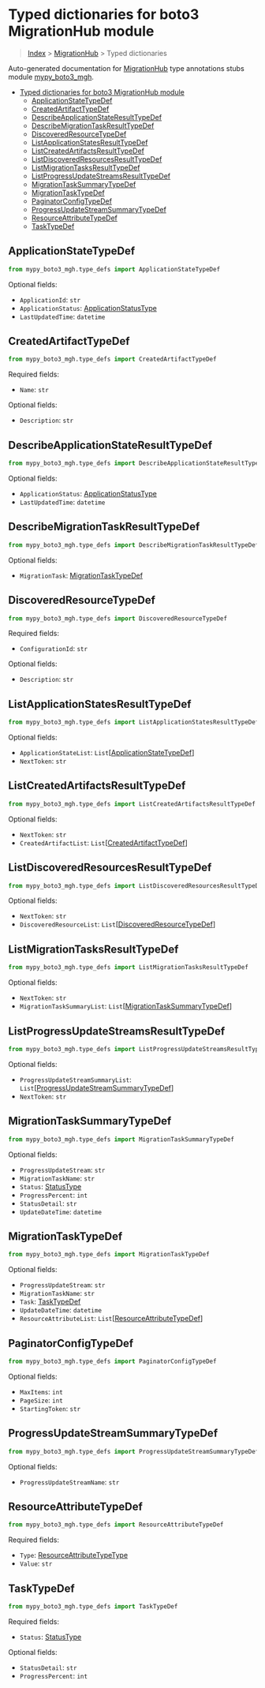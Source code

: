 # Typed dictionaries for boto3 MigrationHub module

> [Index](..) > [MigrationHub](.) > Typed dictionaries

Auto-generated documentation for
[MigrationHub](https://boto3.amazonaws.com/v1/documentation/api/1.17.77/reference/services/mgh.html#MigrationHub)
type annotations stubs module
[mypy_boto3_mgh](https://pypi.org/project/mypy-boto3-mgh/).

- [Typed dictionaries for boto3 MigrationHub module](#typed-dictionaries-for-boto3-migrationhub-module)
  - [ApplicationStateTypeDef](#applicationstatetypedef)
  - [CreatedArtifactTypeDef](#createdartifacttypedef)
  - [DescribeApplicationStateResultTypeDef](#describeapplicationstateresulttypedef)
  - [DescribeMigrationTaskResultTypeDef](#describemigrationtaskresulttypedef)
  - [DiscoveredResourceTypeDef](#discoveredresourcetypedef)
  - [ListApplicationStatesResultTypeDef](#listapplicationstatesresulttypedef)
  - [ListCreatedArtifactsResultTypeDef](#listcreatedartifactsresulttypedef)
  - [ListDiscoveredResourcesResultTypeDef](#listdiscoveredresourcesresulttypedef)
  - [ListMigrationTasksResultTypeDef](#listmigrationtasksresulttypedef)
  - [ListProgressUpdateStreamsResultTypeDef](#listprogressupdatestreamsresulttypedef)
  - [MigrationTaskSummaryTypeDef](#migrationtasksummarytypedef)
  - [MigrationTaskTypeDef](#migrationtasktypedef)
  - [PaginatorConfigTypeDef](#paginatorconfigtypedef)
  - [ProgressUpdateStreamSummaryTypeDef](#progressupdatestreamsummarytypedef)
  - [ResourceAttributeTypeDef](#resourceattributetypedef)
  - [TaskTypeDef](#tasktypedef)

## ApplicationStateTypeDef

```python
from mypy_boto3_mgh.type_defs import ApplicationStateTypeDef
```

Optional fields:

- `ApplicationId`: `str`
- `ApplicationStatus`:
  [ApplicationStatusType](./literals.md#applicationstatustype)
- `LastUpdatedTime`: `datetime`

## CreatedArtifactTypeDef

```python
from mypy_boto3_mgh.type_defs import CreatedArtifactTypeDef
```

Required fields:

- `Name`: `str`

Optional fields:

- `Description`: `str`

## DescribeApplicationStateResultTypeDef

```python
from mypy_boto3_mgh.type_defs import DescribeApplicationStateResultTypeDef
```

Optional fields:

- `ApplicationStatus`:
  [ApplicationStatusType](./literals.md#applicationstatustype)
- `LastUpdatedTime`: `datetime`

## DescribeMigrationTaskResultTypeDef

```python
from mypy_boto3_mgh.type_defs import DescribeMigrationTaskResultTypeDef
```

Optional fields:

- `MigrationTask`: [MigrationTaskTypeDef](./type_defs.md#migrationtasktypedef)

## DiscoveredResourceTypeDef

```python
from mypy_boto3_mgh.type_defs import DiscoveredResourceTypeDef
```

Required fields:

- `ConfigurationId`: `str`

Optional fields:

- `Description`: `str`

## ListApplicationStatesResultTypeDef

```python
from mypy_boto3_mgh.type_defs import ListApplicationStatesResultTypeDef
```

Optional fields:

- `ApplicationStateList`:
  `List`\[[ApplicationStateTypeDef](./type_defs.md#applicationstatetypedef)\]
- `NextToken`: `str`

## ListCreatedArtifactsResultTypeDef

```python
from mypy_boto3_mgh.type_defs import ListCreatedArtifactsResultTypeDef
```

Optional fields:

- `NextToken`: `str`
- `CreatedArtifactList`:
  `List`\[[CreatedArtifactTypeDef](./type_defs.md#createdartifacttypedef)\]

## ListDiscoveredResourcesResultTypeDef

```python
from mypy_boto3_mgh.type_defs import ListDiscoveredResourcesResultTypeDef
```

Optional fields:

- `NextToken`: `str`
- `DiscoveredResourceList`:
  `List`\[[DiscoveredResourceTypeDef](./type_defs.md#discoveredresourcetypedef)\]

## ListMigrationTasksResultTypeDef

```python
from mypy_boto3_mgh.type_defs import ListMigrationTasksResultTypeDef
```

Optional fields:

- `NextToken`: `str`
- `MigrationTaskSummaryList`:
  `List`\[[MigrationTaskSummaryTypeDef](./type_defs.md#migrationtasksummarytypedef)\]

## ListProgressUpdateStreamsResultTypeDef

```python
from mypy_boto3_mgh.type_defs import ListProgressUpdateStreamsResultTypeDef
```

Optional fields:

- `ProgressUpdateStreamSummaryList`:
  `List`\[[ProgressUpdateStreamSummaryTypeDef](./type_defs.md#progressupdatestreamsummarytypedef)\]
- `NextToken`: `str`

## MigrationTaskSummaryTypeDef

```python
from mypy_boto3_mgh.type_defs import MigrationTaskSummaryTypeDef
```

Optional fields:

- `ProgressUpdateStream`: `str`
- `MigrationTaskName`: `str`
- `Status`: [StatusType](./literals.md#statustype)
- `ProgressPercent`: `int`
- `StatusDetail`: `str`
- `UpdateDateTime`: `datetime`

## MigrationTaskTypeDef

```python
from mypy_boto3_mgh.type_defs import MigrationTaskTypeDef
```

Optional fields:

- `ProgressUpdateStream`: `str`
- `MigrationTaskName`: `str`
- `Task`: [TaskTypeDef](./type_defs.md#tasktypedef)
- `UpdateDateTime`: `datetime`
- `ResourceAttributeList`:
  `List`\[[ResourceAttributeTypeDef](./type_defs.md#resourceattributetypedef)\]

## PaginatorConfigTypeDef

```python
from mypy_boto3_mgh.type_defs import PaginatorConfigTypeDef
```

Optional fields:

- `MaxItems`: `int`
- `PageSize`: `int`
- `StartingToken`: `str`

## ProgressUpdateStreamSummaryTypeDef

```python
from mypy_boto3_mgh.type_defs import ProgressUpdateStreamSummaryTypeDef
```

Optional fields:

- `ProgressUpdateStreamName`: `str`

## ResourceAttributeTypeDef

```python
from mypy_boto3_mgh.type_defs import ResourceAttributeTypeDef
```

Required fields:

- `Type`: [ResourceAttributeTypeType](./literals.md#resourceattributetypetype)
- `Value`: `str`

## TaskTypeDef

```python
from mypy_boto3_mgh.type_defs import TaskTypeDef
```

Required fields:

- `Status`: [StatusType](./literals.md#statustype)

Optional fields:

- `StatusDetail`: `str`
- `ProgressPercent`: `int`
